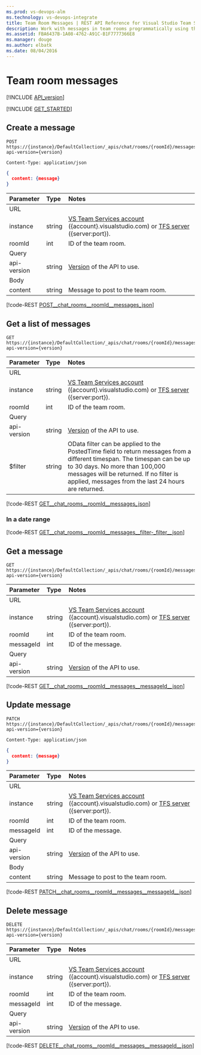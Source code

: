 ```yaml
---
ms.prod: vs-devops-alm
ms.technology: vs-devops-integrate
title: Team Room Messages | REST API Reference for Visual Studio Team Services and Team Foundation Server
description: Work with messages in team rooms programmatically using the REST APIs for Visual Studio Team Services and Team Foundation Server.
ms.assetid: FBA6437B-1A08-4762-A91C-B1F7777366E8
ms.manager: douge
ms.author: elbatk
ms.date: 08/04/2016
---
```


# Team room messages
[!INCLUDE [API_version](../_data/version.md)]

[!INCLUDE [GET_STARTED](../_data/get-started.md)]

## Create a message
<a name="createamessage" />

```no-highlight
POST https://{instance}/DefaultCollection/_apis/chat/rooms/{roomId}/messages?api-version={version}
```
```http
Content-Type: application/json
```
```json
{
  content: {message}
}
```

| Parameter   | Type   | Notes
|:------------|:-------|:-------------------------------------------------------------------------------------------------------------
| URL
| instance    | string | [VS Team Services account](/integrate/get-started/rest/basics.md#vs-team-services) ({account}.visualstudio.com) or [TFS server](/integrate/get-started/rest/basics.md#tfs) ({server:port}).
| roomId      | int    | ID of the team room.
| Query
| api-version | string | [Version](../../get-started/rest/basics.md#versions) of the API to use.
| Body
| content     | string | Message to post to the team room.

[!code-REST [POST__chat_rooms__roomId__messages_json](./_data/messages/POST__chat_rooms__roomId__messages.json)]

## Get a list of messages

```no-highlight
GET https://{instance}/DefaultCollection/_apis/chat/rooms/{roomId}/messages?api-version={version}
```

| Parameter   | Type   | Notes
|:------------|:-------|:-------------------------------------------------------------------------------------------------------------
| URL
| instance    | string | [VS Team Services account](/integrate/get-started/rest/basics.md#vs-team-services) ({account}.visualstudio.com) or [TFS server](/integrate/get-started/rest/basics.md#tfs) ({server:port}).
| roomId      | int    | ID of the team room.
| Query
| api-version | string | [Version](../../get-started/rest/basics.md#versions) of the API to use.
| $filter     | string | OData filter can be applied to the PostedTime field to return messages from a different timespan. The timespan can be up to 30 days. No more than 100,000 messages will be returned. If no filter is applied, messages from the last 24 hours are returned.

[!code-REST [GET__chat_rooms__roomId__messages_json](./_data/messages/GET__chat_rooms__roomId__messages.json)]

### In a date range

[!code-REST [GET__chat_rooms__roomId__messages__filter-_filter__json](./_data/messages/GET__chat_rooms__roomId__messages__filter-_filter_.json)]

## Get a message

```no-highlight
GET https://{instance}/DefaultCollection/_apis/chat/rooms/{roomId}/messages/{messageId}?api-version={version}
```

| Parameter   | Type   | Notes
|:------------|:-------|:-------------------------------------------------------------------------------------------------------------
| URL
| instance    | string | [VS Team Services account](/integrate/get-started/rest/basics.md#vs-team-services) ({account}.visualstudio.com) or [TFS server](/integrate/get-started/rest/basics.md#tfs) ({server:port}).
| roomId      | int    | ID of the team room.
| messageId   | int    | ID of the message.
| Query
| api-version | string | [Version](../../get-started/rest/basics.md#versions) of the API to use.

[!code-REST [GET__chat_rooms__roomId__messages__messageId__json](./_data/messages/GET__chat_rooms__roomId__messages__messageId_.json)]

## Update message

```no-highlight
PATCH https://{instance}/DefaultCollection/_apis/chat/rooms/{roomId}/messages/{messageId}?api-version={version}
```
```http
Content-Type: application/json
```
```json
{
  content: {message}
}
```

| Parameter   | Type   | Notes
|:------------|:-------|:-------------------------------------------------------------------------------------------------------------
| URL
| instance    | string | [VS Team Services account](/integrate/get-started/rest/basics.md#vs-team-services) ({account}.visualstudio.com) or [TFS server](/integrate/get-started/rest/basics.md#tfs) ({server:port}).
| roomId      | int    | ID of the team room.
| messageId   | int    | ID of the message.
| Query
| api-version | string | [Version](../../get-started/rest/basics.md#versions) of the API to use.
| Body
| content     | string | Message to post to the team room.

[!code-REST [PATCH__chat_rooms__roomId__messages__messageId__json](./_data/messages/PATCH__chat_rooms__roomId__messages__messageId_.json)]

## Delete message

```no-highlight
DELETE https://{instance}/DefaultCollection/_apis/chat/rooms/{roomId}/messages/{messageId}?api-version={version}
```

| Parameter   | Type   | Notes
|:------------|:-------|:-------------------------------------------------------------------------------------------------------------
| URL
| instance    | string | [VS Team Services account](/integrate/get-started/rest/basics.md#vs-team-services) ({account}.visualstudio.com) or [TFS server](/integrate/get-started/rest/basics.md#tfs) ({server:port}).
| roomId      | int    | ID of the team room.
| messageId   | int    | ID of the message.
| Query
| api-version | string | [Version](../../get-started/rest/basics.md#versions) of the API to use.

[!code-REST [DELETE__chat_rooms__roomId__messages__messageId__json](./_data/messages/DELETE__chat_rooms__roomId__messages__messageId_.json)]

